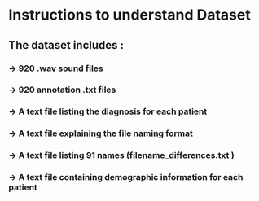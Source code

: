 # Instructions to understand Dataset

## The dataset includes :

### -> 920 .wav sound files
### -> 920 annotation .txt files
### -> A text file listing the diagnosis for each patient
### -> A text file explaining the file naming format
### -> A text file listing 91 names (filename_differences.txt )
### -> A text file containing demographic information for each patient
